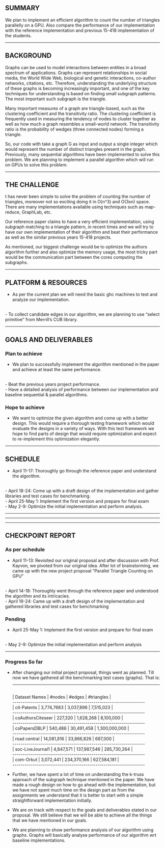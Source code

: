 ## SUMMARY
We plan to implement an efficient algorithm to count the number of triangles
parallelly on a GPU. Also compare the performance of our implementation with the
reference implementation and previous 15-418 implementation of the students. 

---

## BACKGROUND

Graphs can be used to model interactions between entities in a broad spectrum of
applications. Graphs can represent relationships in social media, the World Wide
Web, biological and genetic interactions, co-author networks, citations, etc.
Therefore, understanding the underlying structure of these graphs is becoming
increasingly important, and one of the key techniques for understanding is based
on finding small subgraph patterns. The most important such subgraph is the
triangle.

Many important measures of a graph are triangle-based, such as the clustering
coefficient and the transitivity ratio. The clustering coefficient is frequently
used in measuring the tendency of nodes to cluster together as well as how much
a graph resembles a small-world network. The transitivity ratio is the
probability of wedges (three connected nodes) forming a triangle.

So, our code with take a graph G as input and output a single integer which
would represent the number of distinct triangles present in the graph.
Previously, many sequential algorithms have been implemented to solve this
problem. We are planning to implement a parallel algorithm which will run on
GPUs to solve this problem.

---

## THE CHALLENGE

t has never been simple to solve the problem of counting the number of
triangles, moreover not so exciting doing it in O(n^3) and O(3xn) space. There
are many implementations available using techniques such as map-reduce,
GraphLab, etc. 

Our reference paper claims to have a very efficient implementation, using
subgraph matching to a triangle pattern, in recent times and we will try to have
our own implementation of their algorithm and beat their performance as well as
the similar previous years 15-418 projects.

As mentioned, our biggest challenge would be to optimize the authors algorithm
further and also optimize the memory usage, the most tricky part would be the
communication part between the cores computing the subgraphs.

---

## PLATFORM & RESOURCES

- As per the current plan we will need the basic ghc machines to test and analyze our implementation.
<br>
- To collect candidate edges in our algorithm, we are planning to use “select primitive” from Merrill’s CUB library.
<br>

---

## GOALS AND DELIVERABLES

### Plan to achieve

- We plan to successfully implement the algorithm mentioned in the paper and
achieve at least the same performance. 
<br>
- Beat the previous years project performance.
<br>
- Have a detailed analysis of performance between our implementation and baseline
sequential & parallel algorithms.
<br>

### Hope to achieve

- We want to optimize the given algorithm and come up with a better design. This
  would require a thorough testing framework which would evaluate the designs in
  a variety of ways. With this test framework we hope to find parts of design
  that would require optimization and expect to re-implement this optimization
  elegantly. 

---

## SCHEDULE

- April 11-17: Thoroughly go through the reference paper and understand the algorithm. 
<br>
- April 18-24: Come up with a draft design of the implementation and gather libraries and test cases for benchmarking.  
<br>
- April 25-May 1: Implement the first version and prepare for final exam 
<br>
- May 2-9: Optimize the initial implementation and perform analysis. 
<br>


---
---
---

## CHECKPOINT REPORT

### As per schedule

- April 11-13: Revisited our original proposal and after discussion with Prof.
  Kayvon, we pivoted from our original idea. After lot of brainstorming, we came
  up with the new project proposal “Parallel Triangle Counting on GPU”
<br>
- April 14-18: Thoroughly went through the reference paper and understood the
  algorithm and its intricacies.
<br>
- April 19-24: Came up with a draft design of the implementation and gathered
  libraries and test cases for benchmarking
<br>

### Pending

- April 25-May 1: Implement the first version and prepare for final exam
<br>
- May 2-9: Optimize the initial implementation and perform analysis
<br>

---

### Progress So far
- After changing our initial project proposal, things went as planned. Till now
  we have gathered all the benchmarking test cases (graphs). That is:

  -------------------------------------------------------------------
  <br>
  | Dataset Names       |   #nodes    |   #edges    |   #triangles  |
  <br>
  -------------------------------------------------------------------
  <br>
  | cit-Patents         |  3,774,7683 |   3,037,896 |   7,515,023   |
  <br>
  -------------------------------------------------------------------
  <br>
  | coAuthorsCiteseer   |   227,320   |   1,628,268 |   8,100,000   |
  <br>
  -------------------------------------------------------------------
  <br>
  | coPapersDBLP        |   540,486   |  30,491,458 | 1,300,000,000 |
  <br>
  -------------------------------------------------------------------
  <br>
  | road central        | 14,081,816  |  33,866,826 |    687,000    |
  <br>
  -------------------------------------------------------------------
  <br>
  | soc-LiveJournal1    |   4,847,571 | 137,987,546 |   285,730,264 |
  <br>
  -------------------------------------------------------------------
  <br>
  | com-Orkut           |   3,072,441 | 234,370,166 |   627,584,181 |
  <br>
  -------------------------------------------------------------------
  <br>


- Further, we have spent a lot of time on understanding the k-truss approach of
  the subgraph technique mentioned in the paper. We have made a rough design on
  how to go ahead with the implementation, but we have not spent much time on
  the design part as from the assignments we understand that it is better to
  start with a simple straightforward implementation initially. 

- We are on track with respect to the goals and deliverables stated in our
  proposal. We still believe that we will be able to achieve all the things that
  we have mentioned in our goals. 

- We are planning to show performance analysis of our algorithm using graphs.
  Graphs will basically analyse performance of our algorithm wrt baseline
  implementations.
